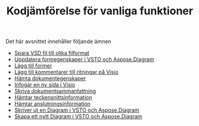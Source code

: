 ﻿---
title: Kodjämförelse för vanliga funktioner
type: docs
weight: 10
url: /sv/net/code-comparison-for-common-features/
---
Det här avsnittet innehåller följande ämnen

- [Spara VSD fil till olika filformat](/diagram/sv/net/save-vsd-file-to-different-file-formats/)
- [Uppdatera formegenskaper i VSTO och Aspose.Diagram](/diagram/sv/net/update-shape-properties-in-vsto-and-aspose-diagram/)
- [Lägg till former](/diagram/sv/net/add-shapes/)
- [Lägg till kommentarer till ritningar på Visio](/diagram/sv/net/add-comments-to-drawings-in-visio/)
- [Hämta dokumentegenskaper](/diagram/sv/net/get-document-properties/)
- [Infogar en ny sida i Visio](/diagram/sv/net/inserting-a-new-page-in-visio/)
- [Skriva dokumentsammanfattning](/diagram/sv/net/writing-document-summary/)
- [Hämtar teckensnittsinformation](/diagram/sv/net/retrieving-font-information/)
- [Hämtar anslutningsinformation](/diagram/sv/net/retrieving-connector-information/)
- [Skriver ut en Diagram i VSTO och Aspose.Diagram](/diagram/sv/net/printing-a-diagram-in-vsto-and-aspose-diagram/)
- [Skapa ett nytt Diagram i VSTO och Aspose.Diagram](/diagram/sv/net/create-a-new-diagram-in-vsto-and-aspose-diagram/)
